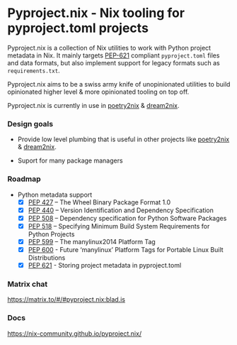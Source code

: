 # Pyproject.nix - Nix tooling for pyproject.toml projects

Pyproject.nix is a collection of Nix utilities to work with Python project metadata in Nix.
It mainly targets [PEP-621](https://peps.python.org/pep-0621/) compliant `pyproject.toml` files and data formats, but also implement support for legacy formats such as `requirements.txt`.

Pyproject.nix aims to be a swiss army knife of unopinionated utilities to build opinionated higher level & more opinionated tooling on top off.

Pyproject.nix is currently in use in [poetry2nix](https://github.com/nix-community/poetry2nix) & [dream2nix](https://github.com/nix-community/dream2nix).

### Design goals

- Provide low level plumbing that is useful in other projects like [poetry2nix](https://github.com/nix-community/poetry2nix) & [dream2nix](https://github.com/nix-community/dream2nix).

- Suport for many package managers

### Roadmap

- Python metadata support
  - [x] [PEP 427](https://peps.python.org/pep-0427/) – The Wheel Binary Package Format 1.0
  - [x] [PEP 440](https://peps.python.org/pep-0440/) – Version Identification and Dependency Specification
  - [x] [PEP 508](https://peps.python.org/pep-0508/) – Dependency specification for Python Software Packages
  - [x] [PEP 518](https://peps.python.org/pep-0518/) – Specifying Minimum Build System Requirements for Python Projects
  - [x] [PEP 599](https://peps.python.org/pep-0599/) – The manylinux2014 Platform Tag
  - [x] [PEP 600](https://peps.python.org/pep-0600/) - Future ‘manylinux’ Platform Tags for Portable Linux Built Distributions
  - [x] [PEP 621](https://peps.python.org/pep-0621/) - Storing project metadata in pyproject.toml

### Matrix chat

https://matrix.to/#/#pyproject.nix:blad.is

### Docs

https://nix-community.github.io/pyproject.nix/
